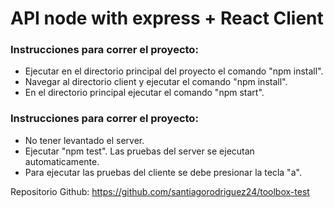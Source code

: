 # API node with express + React Client

### Instrucciones para correr el proyecto:
- Ejecutar en el directorio principal del proyecto el comando "npm install". 
- Navegar al directorio client y ejecutar el comando "npm install".
- En el directorio principal ejecutar el comando "npm start".

### Instrucciones para correr el proyecto:
- No tener levantado el server.
- Ejecutar "npm test". Las pruebas del server se ejecutan automaticamente. 
- Para ejecutar las pruebas del cliente se debe presionar la tecla "a". 

Repositorio Github: https://github.com/santiagorodriguez24/toolbox-test 